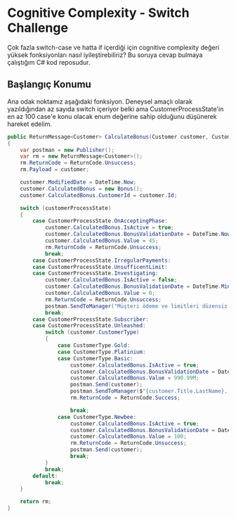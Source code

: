 # Cognitive Complexity - Switch Challenge

Çok fazla switch-case ve hatta if içerdiği için cognitive complexity değeri yüksek fonksiyonları nasıl iyileştirebiliriz? Bu soruya cevap bulmaya çalıştığım C# kod reposudur.

## Başlangıç Konumu

Ana odak noktamız aşağıdaki fonksiyon. Deneysel amaçlı olarak yazıldığından az sayıda switch içeriyor belki ama CustomerProcessState'in en az 100 case'e konu olacak enum değerine sahip olduğunu düşünerek hareket edelim.

```csharp
public ReturnMessage<Customer> CalculateBonus(Customer customer, CustomerProcessState customerProcessState)
{
    var postman = new Publisher();
    var rm = new ReturnMessage<Customer>();
    rm.ReturnCode = ReturnCode.Unsuccess;
    rm.Payload = customer;

    customer.ModifiedDate = DateTime.Now;
    customer.CalculatedBonus = new Bonus();
    customer.CalculatedBonus.CustomerId = customer.Id;

    switch (customerProcessState)
    {
        case CustomerProcessState.OnAcceptingPhase:
            customer.CalculatedBonus.IsActive = true;
            customer.CalculatedBonus.BonusValidationDate = DateTime.Now.AddDays(3);
            customer.CalculatedBonus.Value = 45;
            rm.ReturnCode = ReturnCode.Unsuccess;
            break;
        case CustomerProcessState.IrregularPayments:
        case CustomerProcessState.UnsufficentLimit:
        case CustomerProcessState.Investigating:
            customer.CalculatedBonus.IsActive = false;
            customer.CalculatedBonus.BonusValidationDate = DateTime.MinValue;
            customer.CalculatedBonus.Value = 0;
            rm.ReturnCode = ReturnCode.Unsuccess;
            postman.SendToManager("Müşteri ödeme ve limitleri düzensiz ya da incelemede.");
            break;
        case CustomerProcessState.Subscriber:
        case CustomerProcessState.Unleashed:
            switch (customer.CustomerType)
            {
                case CustomerType.Gold:
                case CustomerType.Platinium:
                case CustomerType.Basic:
                    customer.CalculatedBonus.IsActive = true;
                    customer.CalculatedBonus.BonusValidationDate = DateTime.Now.AddMonths(1);
                    customer.CalculatedBonus.Value = 990.99M;
                    postman.Send(customer);
                    postman.SendToManager($"{customer.Title.LastName}. Özel müşterimiz var.");
                    rm.ReturnCode = ReturnCode.Success;

                    break;
                case CustomerType.Newbee:
                    customer.CalculatedBonus.IsActive = true;
                    customer.CalculatedBonus.BonusValidationDate = DateTime.Now.AddDays(7);
                    customer.CalculatedBonus.Value = 100;
                    rm.ReturnCode = ReturnCode.Unsuccess;
                    postman.Send(customer);
                    break;
            }
            break;
        default:
            break;
    }

    return rm;
}
```
